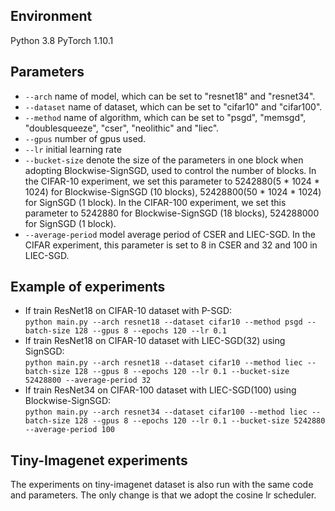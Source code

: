 ## Environment
Python 3.8 
PyTorch 1.10.1

## Parameters
- `--arch` name of model, which can be set to "resnet18" and "resnet34".
- `--dataset` name of dataset, which can be set to "cifar10" and "cifar100".
- `--method` name of algorithm, which can be set to "psgd", "memsgd", "doublesqueeze", "cser", "neolithic" and "liec".
- `--gpus` number of gpus used.
- `--lr` initial learning rate
- `--bucket-size` denote the size of the parameters in one block when adopting Blockwise-SignSGD, used to control the number of blocks. 
                  In the CIFAR-10 experiment, we set this parameter to 5242880(5 * 1024 * 1024) for Blockwise-SignSGD (10 blocks), 52428800(50 * 1024 * 1024) for SignSGD (1 block).
                  In the CIFAR-100 experiment, we set this parameter to 5242880 for Blockwise-SignSGD (18 blocks), 524288000 for SignSGD (1 block).   
- `--average-period` model average period of CSER and LIEC-SGD. In the CIFAR experiment, this parameter is set to 8 in CSER and 32 and 100 in LIEC-SGD.

## Example of experiments
- If train ResNet18 on CIFAR-10 dataset with P-SGD:  
`python main.py --arch resnet18 --dataset cifar10 --method psgd --batch-size 128 --gpus 8 --epochs 120 --lr 0.1`
- If train ResNet18 on CIFAR-10 dataset with LIEC-SGD(32) using SignSGD:  
`python main.py --arch resnet18 --dataset cifar10 --method liec --batch-size 128 --gpus 8 --epochs 120 --lr 0.1 --bucket-size 52428800 --average-period 32`
- If train ResNet34 on CIFAR-100 dataset with LIEC-SGD(100) using Blockwise-SignSGD:  
`python main.py --arch resnet34 --dataset cifar100 --method liec --batch-size 128 --gpus 8 --epochs 120 --lr 0.1 --bucket-size 5242880 --average-period 100`

## Tiny-Imagenet experiments
The experiments on tiny-imagenet dataset is also run with the same code and parameters. The only change is that we adopt the cosine lr scheduler.